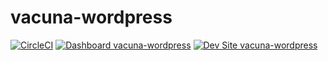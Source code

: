 # vacuna-wordpress

[![CircleCI](https://circleci.com/gh/vacunajr/vacuna-wordpress.svg?style=shield)](https://circleci.com/gh/vacunajr/vacuna-wordpress)
[![Dashboard vacuna-wordpress](https://img.shields.io/badge/dashboard-vacuna_wordpress-yellow.svg)](https://dashboard.pantheon.io/sites/835ae9e6-4c20-4d5e-90d3-b8ae837dc7fa#dev/code)
[![Dev Site vacuna-wordpress](https://img.shields.io/badge/site-vacuna_wordpress-blue.svg)](http://dev-vacuna-wordpress.pantheonsite.io/)